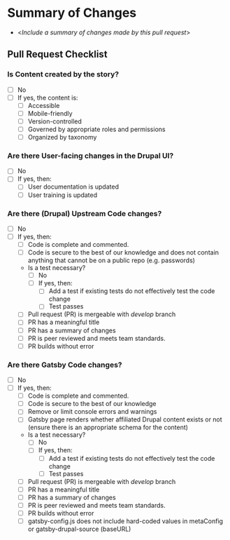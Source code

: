 # Summary of Changes
- <*Include a summary of changes made by this pull request*>

## Pull Request Checklist

### Is Content created by the story?
- [ ] No
- [ ] If yes, the content is:
   - [ ] Accessible
   - [ ] Mobile-friendly
   - [ ] Version-controlled
   - [ ] Governed by appropriate roles and permissions
   - [ ] Organized by taxonomy

### Are there User-facing changes in the Drupal UI?
- [ ] No
- [ ] If yes, then:
   - [ ] User documentation is updated
   - [ ] User training is updated

### Are there (Drupal) Upstream Code changes?
- [ ] No
- [ ] If yes, then:
   - [ ] Code is complete and commented.
   - [ ] Code is secure to the best of our knowledge and does not contain anything that cannot be on a public repo (e.g. passwords)
   - Is a test necessary?
      - [ ] No
      - [ ] If yes, then:
         - [ ] Add a test if existing tests do not effectively test the code change
         - [ ] Test passes
   - [ ] Pull request (PR) is mergeable with *develop* branch
   - [ ] PR has a meaningful title
   - [ ] PR has a summary of changes
   - [ ] PR is peer reviewed and meets team standards.
   - [ ] PR builds without error

### Are there Gatsby Code changes?
- [ ] No
- [ ] If yes, then:
   - [ ] Code is complete and commented.
   - [ ] Code is secure to the best of our knowledge
   - [ ] Remove or limit console errors and warnings
   - [ ] Gatsby page renders whether affiliated Drupal content exists or not (ensure there is an appropriate schema for the content)
   - Is a test necessary?
      - [ ] No
      - [ ] If yes, then:
         - [ ] Add a test if existing tests do not effectively test the code change
         - [ ] Test passes
   - [ ] Pull request (PR) is mergeable with *develop* branch
   - [ ] PR has a meaningful title
   - [ ] PR has a summary of changes
   - [ ] PR is peer reviewed and meets team standards.
   - [ ] PR builds without error
   - [ ] gatsby-config.js does not include hard-coded values in metaConfig or gatsby-drupal-source (baseURL)